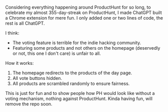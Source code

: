 Considering everything happening around ProductHunt for so long, to celebrate my almost 355-day-streak on ProductHunt, I made ChatGPT built a Chrome extension for mere fun. I only added one or two lines of code, the rest is all ChatGPT.

I think:
- The voting feature is terrible for the indie hacking community.
- Featuring some products and not others on the homepage (deservedly or not, this one I don't care) is unfair to all.

How it works:

1. The homepage redirects to the products of the day page.
2. All vote buttons hidden.
3. All products are scrambled randomly to ensure fairness.

This is just for fun and to show people how PH would look like without a voting mechanism, nothing against ProductHunt. Kinda having fun, will remove the repo soon.
